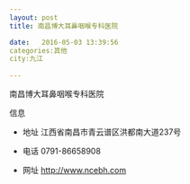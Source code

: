 ```yaml
--- 
layout: post 
title: 南昌博大耳鼻咽喉专科医院

date:   2016-05-03 13:39:56 
categories:其他  
city:九江
  
--- 
```

   
南昌博大耳鼻咽喉专科医院

信息
 - 地址 江西省南昌市青云谱区洪都南大道237号

 - 电话 0791-86658908

 - 网址 http://www.ncebh.com


